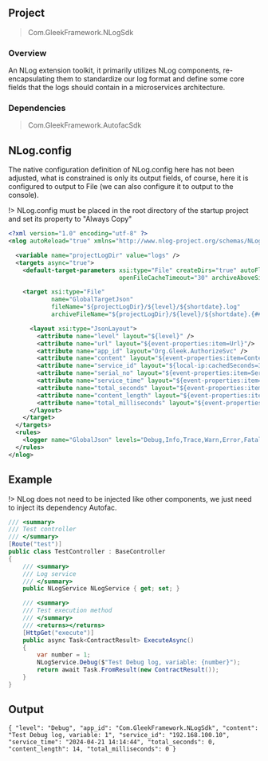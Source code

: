 ## Project

> Com.GleekFramework.NLogSdk

### Overview

An NLog extension toolkit, it primarily utilizes NLog components, re-encapsulating them to standardize our log format and define some core fields that the logs should contain in a microservices architecture.

### Dependencies

> Com.GleekFramework.AutofacSdk

## NLog.config

The native configuration definition of NLog.config here has not been adjusted, what is constrained is only its output fields, of course, here it is configured to output to File (we can also configure it to output to the console).

!> NLog.config must be placed in the root directory of the startup project and set its property to "Always Copy"

```xml
<?xml version="1.0" encoding="utf-8" ?>
<nlog autoReload="true" xmlns="http://www.nlog-project.org/schemas/NLog.xsd" xmlns:xsi="http://www.w3.org/2001/XMLSchema-instance">

  <variable name="projectLogDir" value="logs" />
  <targets async="true">
    <default-target-parameters xsi:type="File" createDirs="true" autoFlush="false" keepFileOpen="true" maxArchiveFiles="3" openFileFlushTimeout="10"
                               openFileCacheTimeout="30" archiveAboveSize="104857600" archiveNumbering="Sequence" concurrentWrites="true" encoding="UTF-8" />

    <target xsi:type="File"
            name="GlobalTargetJson"
            fileName="${projectLogDir}/${level}/${shortdate}.log"
            archiveFileName="${projectLogDir}/${level}/${shortdate}.{#####}.log">

      <layout xsi:type="JsonLayout">
        <attribute name="level" layout="${level}" />
        <attribute name="url" layout="${event-properties:item=Url}"/>
        <attribute name="app_id" layout="Org.Gleek.AuthorizeSvc" />
        <attribute name="content" layout="${event-properties:item=Content}"/>
        <attribute name="service_id" layout="${local-ip:cachedSeconds=3600}" />
        <attribute name="serial_no" layout="${event-properties:item=SerialNo}"/>
        <attribute name="service_time" layout="${event-properties:item=ServiceTime}"/>
        <attribute name="total_seconds" layout="${event-properties:item=TotalSeconds}" encode="false"/>
        <attribute name="content_length" layout="${event-properties:item=ContentLength}" encode="false"/>
        <attribute name="total_milliseconds" layout="${event-properties:item=TotalMilliseconds}" encode="false"/>
      </layout>
    </target>
  </targets>
  <rules>
    <logger name="GlobalJson" levels="Debug,Info,Trace,Warn,Error,Fatal" writeTo="GlobalTargetJson" />
  </rules>
</nlog>
```

## Example

!> NLog does not need to be injected like other components, we just need to inject its dependency Autofac.

```C#
/// <summary>
/// Test controller
/// </summary>
[Route("test")]
public class TestController : BaseController
{
    /// <summary>
    /// Log service
    /// </summary>
    public NLogService NLogService { get; set; }

    /// <summary>
    /// Test execution method
    /// </summary>
    /// <returns></returns>
    [HttpGet("execute")]
    public async Task<ContractResult> ExecuteAsync()
    {
        var number = 1;
        NLogService.Debug($"Test Debug log, variable: {number}");
        return await Task.FromResult(new ContractResult());
    }
}
```

## Output

```text
{ "level": "Debug", "app_id": "Com.GleekFramework.NLogSdk", "content": "Test Debug log, variable: 1", "service_id": "192.168.100.10", "service_time": "2024-04-21 14:14:44", "total_seconds": 0, "content_length": 14, "total_milliseconds": 0 }
```
